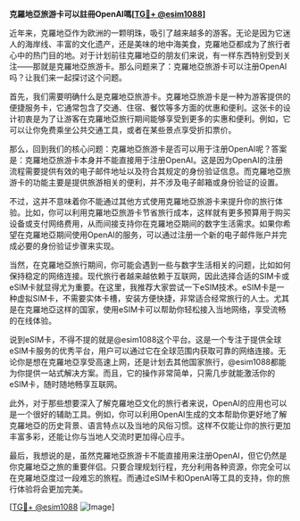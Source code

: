 **克羅地亞旅游卡可以註冊OpenAI嗎[[TG💪+ @esim1088](https://t.me/s/esim1088)]**

近年来，克羅地亞作为欧洲的一颗明珠，吸引了越来越多的游客。无论是因为它迷人的海岸线、丰富的文化遗产，还是美味的地中海美食，克羅地亞都成为了旅行者心中的热门目的地。对于计划前往克羅地亞的朋友们来说，有一样东西特别受到关注——那就是克羅地亞旅游卡。那么问题来了：克羅地亞旅游卡可以注册OpenAI吗？让我们来一起探讨这个问题。

首先，我们需要明确什么是克羅地亞旅游卡。克羅地亞旅游卡是一种为游客提供的便捷服务卡，它通常包含了交通、住宿、餐饮等多方面的优惠和便利。这张卡的设计初衷是为了让游客在克羅地亞旅行期间能够享受到更多的实惠和便利。例如，它可以让你免费乘坐公共交通工具，或者在某些景点享受折扣票价。

那么，回到我们的核心问题：克羅地亞旅游卡是否可以用于注册OpenAI呢？答案是：克羅地亞旅游卡本身并不能直接用于注册OpenAI。这是因为OpenAI的注册流程需要提供有效的电子邮件地址以及符合其规定的身份验证信息。而克羅地亞旅游卡的功能主要是提供旅游相关的便利，并不涉及电子邮箱或身份验证的设置。

不过，这并不意味着你不能通过其他方式使用克羅地亞旅游卡来提升你的旅行体验。比如，你可以利用克羅地亞旅游卡节省旅行成本，这样就有更多预算用于购买设备或支付网络费用，从而间接支持你在克羅地亞期间的数字生活需求。如果你希望在克羅地亞期间使用OpenAI的服务，可以通过注册一个新的电子邮件账户并完成必要的身份验证步骤来实现。

当然，在克羅地亞旅行期间，你可能会遇到一些与数字生活相关的问题，比如如何保持稳定的网络连接。现代旅行者越来越依赖于互联网，因此选择合适的SIM卡或eSIM卡就显得尤为重要。在这里，我推荐大家尝试一下eSIM技术。eSIM卡是一种虚拟SIM卡，不需要实体卡槽，安装方便快捷，非常适合经常旅行的人士。尤其是在克羅地亞这样的国家，使用eSIM卡可以帮助你轻松接入当地网络，享受流畅的在线体验。

说到eSIM卡，不得不提的就是@esim1088这个平台。这是一个专注于提供全球eSIM卡服务的优秀平台，用户可以通过它在全球范围内获取可靠的网络连接。无论你是想在克羅地亞享受高速上网，还是计划去其他国家旅行，@esim1088都能为你提供一站式解决方案。而且，它的操作非常简单，只需几步就能激活你的eSIM卡，随时随地畅享互联网。

此外，对于那些想要深入了解克羅地亞文化的旅行者来说，OpenAI的应用也可以是一个很好的辅助工具。例如，你可以利用OpenAI生成的文本帮助你更好地了解克羅地亞的历史背景、语言特点以及当地的风俗习惯。这样不仅能让你的旅行更加丰富多彩，还能让你与当地人交流时更加得心应手。

最后，我想说的是，虽然克羅地亞旅游卡不能直接用来注册OpenAI，但它仍然是你克羅地亞之旅的重要伴侣。只要合理规划行程，充分利用各种资源，你完全可以在克羅地亞度过一段难忘的旅程。而通过eSIM卡和OpenAI等工具的支持，你的旅行体验将会更加完美。

[[TG💪+ @esim1088](https://t.me/s/esim1088) ![Image](https://i.postimg.cc/4NQfJmqS/Snipaste-2025-05-13-00-14-12.png)]